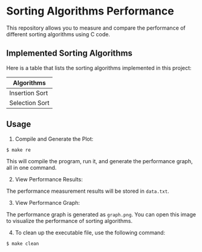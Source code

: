 # Sorting Algorithms Performance

This repository allows you to measure and compare the performance of different sorting algorithms using C code.

## Implemented Sorting Algorithms

Here is a table that lists the sorting algorithms implemented in this project:

| Algorithms     |
| -------------- |
| Insertion Sort |
| Selection Sort |

## Usage

1. Compile and Generate the Plot:

```bash
$ make re
```

This will compile the program, run it, and generate the performance graph, all in one command.

2. View Performance Results:

The performance measurement results will be stored in `data.txt`.

3. View Performance Graph:

The performance graph is generated as `graph.png`. You can open this image to visualize the performance of sorting algorithms.

4. To clean up the executable file, use the following command:

```bash
$ make clean
```
